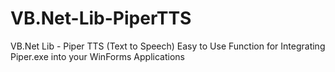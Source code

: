 # VB.Net-Lib-PiperTTS
VB.Net Lib - Piper TTS (Text to Speech) Easy to Use Function for Integrating Piper.exe into your WinForms Applications

